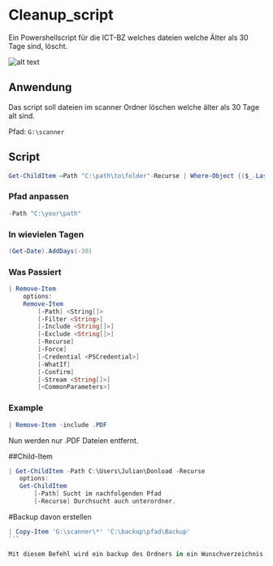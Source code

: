 # Cleanup_script 
Ein Powershellscript für die ICT-BZ welches dateien welche Älter als 30 Tage sind, löscht.


![alt text][logo]

[logo]: https://www.ict-bz.ch/themes/ict-bz/assets/ICT-BZ_Logo_Google.png "ICT-BZ"


## Anwendung
Das script soll dateien im scanner Ordner löschen welche älter als 30 Tage alt sind. 

Pfad: ```G:\scanner```

## Script

```powershell
Get-ChildItem –Path "C:\path\to\folder"-Recurse | Where-Object {($_.LastWriteTime -lt (Get-Date).AddDays(-30))} | Remove-Item 
```
### Pfad anpassen

```powershell
-Path "C:\your\path"
```
### In wievielen Tagen
```powershell
(Get-Date).AddDays(-30)
```

### Was Passiert
```powershell
| Remove-Item
    options: 
    Remove-Item
        [-Path] <String[]>
        [-Filter <String>]
        [-Include <String[]>]
        [-Exclude <String[]>]
        [-Recurse]
        [-Force]
        [-Credential <PSCredential>]
        [-WhatIf]
        [-Confirm]
        [-Stream <String[]>]
        [<CommonParameters>]
 ```
### Example
```powershell
| Remove-Item -include .PDF
 ```
 Nun werden nur .PDF Dateien entfernt. 

 ##Child-Item
 ```powershell
 | Get-ChildItem -Path C:\Users\Julian\Donload -Recurse
    options: 
    Get-ChildItem
        [-Path] Sucht im nachfolgenden Pfad
        [-Recurse] Durchsucht auch unterordner. 
  ```

#Backup davon erstellen
````powershell
| Copy-Item 'G:\scanner\*' 'C:\backup\pfad\Backup'
```

Mit diesem Befehl wird ein backup des Ordners in ein Wunschverzeichnis erstellt. 